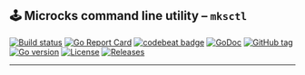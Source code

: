 ## 🕹️ Microcks command line utility – `mksctl`

[![Build status](https://github.com/JulienBreux/mksctl/workflows/Go/badge.svg)](https://github.com/JulienBreux/mksctl/actions)
[![Go Report Card](https://goreportcard.com/badge/github.com/JulienBreux/mksctl)](https://goreportcard.com/report/github.com/JulienBreux/mksctl)
[![codebeat badge](https://codebeat.co/badges/861a9a41-39fa-4f43-abb4-15bb78eae2db)](https://codebeat.co/projects/github-com-JulienBreux-mksctl-main)
[![GoDoc](https://godoc.org/github.com/JulienBreux/mksctl?status.svg)](http://godoc.org/github.com/JulienBreux/mksctl)
[![GitHub tag](https://img.shields.io/github/tag/JulienBreux/mksctl.svg)](Tag)
[![Go version](https://img.shields.io/badge/go-v1.20-blue)](https://golang.org/dl/#stable)
[![License](https://img.shields.io/github/license/JulienBreux/mksctl.svg)](https://github.com/JulienBreux/mksctl/blob/main/LICENSE)
[![Releases](https://img.shields.io/github/downloads/JulienBreux/mksctl/total.svg)](https://github.com/JulienBreux/mksctl/releases)

---

